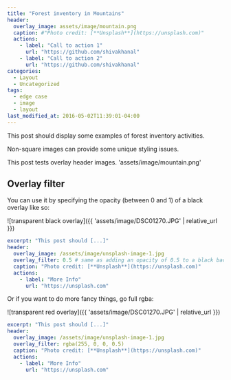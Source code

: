 ```yaml
---
title: "Forest inventory in Mountains"
header:
  overlay_image: assets/image/mountain.png
  caption: #"Photo credit: [**Unsplash**](https://unsplash.com)"
  actions:
    - label: "Call to action 1"
      url: "https://github.com/shivakhanal"
    - label: "Call to action 2"
      url: "https://github.com/shivakhanal"
categories:
  - Layout
  - Uncategorized
tags:
  - edge case
  - image
  - layout
last_modified_at: 2016-05-02T11:39:01-04:00
---
```


This post should display some examples of forest inventory  activities.  

Non-square images can provide some unique styling issues.

This post tests overlay header images. 'assets/image/mountain.png'

## Overlay filter

You can use it by specifying the opacity (between 0 and 1) of a black overlay like so:

![transparent black overlay]({{ 'assets/image/DSC01270.JPG' | relative_url }})

```yaml
excerpt: "This post should [...]"
header:
  overlay_image: /assets/image/unsplash-image-1.jpg
  overlay_filter: 0.5 # same as adding an opacity of 0.5 to a black background
  caption: "Photo credit: [**Unsplash**](https://unsplash.com)"
  actions:
    - label: "More Info"
      url: "https://unsplash.com"
```

Or if you want to do more fancy things, go full rgba:

![transparent red overlay]({{ 'assets/image/DSC01270.JPG' | relative_url }})

```yaml
excerpt: "This post should [...]"
header:
  overlay_image: /assets/image/unsplash-image-1.jpg
  overlay_filter: rgba(255, 0, 0, 0.5)
  caption: "Photo credit: [**Unsplash**](https://unsplash.com)"
  actions:
    - label: "More Info"
      url: "https://unsplash.com"
```